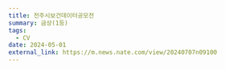 ```yaml
---
title: 전주시보건데이터공모전
summary: 금상(1등)
tags:
  - CV
date: 2024-05-01
external_link: https://m.news.nate.com/view/20240707n09100
---
```

